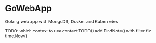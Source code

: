 # GoWebApp
Golang web app with MongoDB, Docker and Kubernetes

TODO:
which context to use context.TODO()
add FindNote() with filter
fix time.Now()